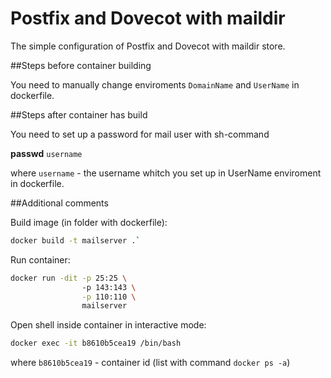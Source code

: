 # Postfix and Dovecot with maildir
The simple configuration of Postfix and Dovecot with maildir store.

##Steps before container building

You need to manually change enviroments `DomainName` and `UserName` in dockerfile.

##Steps after container has build

You need to set up a password for mail user with sh-command

__passwd__ `username`

where `username` - the username whitch you set up in UserName enviroment in dockerfile.

##Additional comments

Build image (in folder with dockerfile):
  ```bash
  docker build -t mailserver .`
  ```

Run container:
  ```bash
  docker run -dit -p 25:25 \ 
                  -p 143:143 \
                  -p 110:110 \
                  mailserver
  ```
                
Open shell inside container in interactive mode:
  ```bash
  docker exec -it b8610b5cea19 /bin/bash
  ```

where `b8610b5cea19` - container id (list with command `docker ps -a`)
